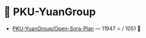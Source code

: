 # 👤 PKU-YuanGroup

- [PKU-YuanGroup/Open-Sora-Plan](https://github.com/PKU-YuanGroup/Open-Sora-Plan) — 11947 ⭐️ / 1051 🍴
